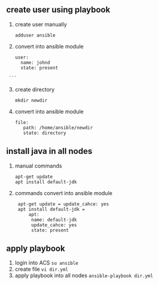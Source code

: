 ## create user using playbook 
   1. create user manually
      ```
      adduser ansible
      ``` 
   2. convert into ansible module 
      ```
      user:
        name: johnd
        state: present 
     ``` 
   3. create directory
      ```
      mkdir newdir
      ``` 
   4. convert into ansible module 
      ```
      file:
         path: /home/ansible/newdir
         state: directory

## install java in all nodes
   1. manual commands
      ```
      apt-get update 
      apt install default-jdk
      ```
   2. commands convert into ansible module 
      ```
       apt-get update = update_cahce: yes
       apt install default-jdk = 
           apt: 
            name: default-jdk
            update_cahce: yes
            state: present

## apply playbook
   1. login into ACS ```su ansible``` 
   2. create file ```vi dir.yml``` 
   3. apply playbook into all nodes ```ansible-playbook dir.yml```
    